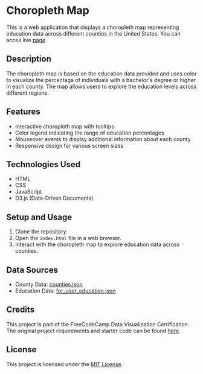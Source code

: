 # Choropleth Map

This is a web application that displays a choropleth map representing education data across different counties in the United States.
You can acces live [page](https://xacah-x.github.io/D3ChoroplethMap/)

## Description

The choropleth map is based on the education data provided and uses color to visualize the percentage of individuals with a bachelor's degree or higher in each county. The map allows users to explore the education levels across different regions.

## Features

- Interactive choropleth map with tooltips
- Color legend indicating the range of education percentages
- Mouseover events to display additional information about each county
- Responsive design for various screen sizes

## Technologies Used
- HTML
- CSS
- JavaScript
- D3.js (Data-Driven Documents)

## Setup and Usage

1. Clone the repository.
2. Open the `index.html` file in a web browser.
3. Interact with the choropleth map to explore education data across counties.

## Data Sources

- County Data: [counties.json](https://cdn.freecodecamp.org/testable-projects-fcc/data/choropleth_map/counties.json)
- Education Data: [for_user_education.json](https://cdn.freecodecamp.org/testable-projects-fcc/data/choropleth_map/for_user_education.json)

## Credits

This project is part of the FreeCodeCamp Data Visualization Certification. The original project requirements and starter code can be found [here](https://www.freecodecamp.org/learn/data-visualization/data-visualization-projects/visualize-data-with-a-choropleth-map).

## License

This project is licensed under the [MIT License](LICENSE).

